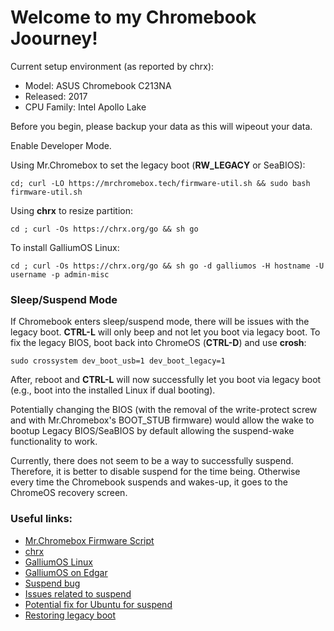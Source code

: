 # Welcome to my Chromebook Joourney!

Current setup environment (as reported by chrx):
* Model:       ASUS Chromebook C213NA
* Released:    2017
* CPU Family:  Intel Apollo Lake

Before you begin, please backup your data as this will wipeout your data.

Enable Developer Mode.

Using Mr.Chromebox to set the legacy boot (**RW_LEGACY** or SeaBIOS):

`cd; curl -LO https://mrchromebox.tech/firmware-util.sh && sudo bash firmware-util.sh`

Using **chrx** to resize partition:

`cd ; curl -Os https://chrx.org/go && sh go`

To install GalliumOS Linux:

`cd ; curl -Os https://chrx.org/go && sh go -d galliumos -H hostname -U username -p admin-misc`

### Sleep/Suspend Mode
If Chromebook enters sleep/suspend mode, there will be issues with the legacy boot.  **CTRL-L** will only beep and not let you boot via legacy boot.  To fix the legacy BIOS, boot back into ChromeOS (**CTRL-D**) and use **crosh**:

`sudo crossystem dev_boot_usb=1 dev_boot_legacy=1`

After, reboot and **CTRL-L** will now successfully let you boot via legacy boot (e.g., boot into the installed Linux if dual booting).

Potentially changing the BIOS (with the removal of the write-protect screw and with Mr.Chromebox's BOOT_STUB firmware) would allow the wake to bootup Legacy BIOS/SeaBIOS by default allowing the suspend-wake functionality to work.

Currently, there does not seem to be a way to successfully suspend.  Therefore, it is better to disable suspend for the time being.  Otherwise every time the Chromebook suspends and wakes-up, it goes to the ChromeOS recovery screen.

### Useful links:
* [Mr.Chromebox Firmware Script](https://mrchromebox.tech/#fwscript)
* [chrx](https://chrx.org/)
* [GalliumOS Linux](https://galliumos.org/)
* [GalliumOS on Edgar](https://gist.github.com/stupidpupil/1e88638e5240476ec1f77d4b27747c88)
* [Suspend bug](https://bugs.chromium.org/p/chromium/issues/detail?id=221905)
* [Issues related to suspend](https://github.com/GalliumOS/galliumos-distro/issues/198)
* [Potential fix for Ubuntu for suspend](https://askubuntu.com/questions/110398/computer-turns-off-instead-of-suspending-sleeping)
* [Restoring legacy boot](http://jrs-s.net/2014/04/01/restoring-legacy-boot-linux-boot-on-a-chromebook/)
